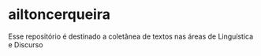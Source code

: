 # ailtoncerqueira
Esse repositório é destinado a coletânea de textos nas áreas de Linguística e Discurso
